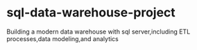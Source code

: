 # sql-data-warehouse-project
Building a modern data warehouse with sql server,including ETL processes,data modeling,and analytics
